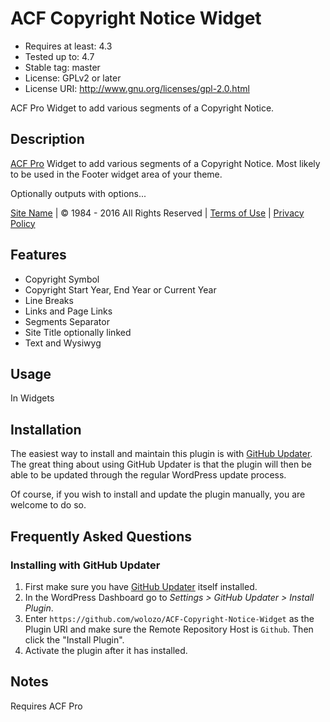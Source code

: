 # ACF Copyright Notice Widget

* Requires at least:  4.3
* Tested up to:       4.7
* Stable tag:         master
* License:            GPLv2 or later
* License URI:        http://www.gnu.org/licenses/gpl-2.0.html


ACF Pro Widget to add various segments of a Copyright Notice.

## Description

[ACF Pro](https://www.advancedcustomfields.com/pro/) Widget to add various segments of a Copyright Notice. Most likely to be used in the Footer widget area of your theme.

Optionally outputs with options...

[Site Name](https://github.com/wolozo/acf-copyright-notice-widget) | &copy; 1984 - 2016 All Rights Reserved | [Terms of Use](https://github.com/wolozo/Colophon-Widget) | [Privacy Policy](https://github.com/wolozo/Colophon-Widget)

## Features

* Copyright Symbol
* Copyright Start Year, End Year or Current Year
* Line Breaks
* Links and Page Links
* Segments Separator
* Site Title optionally linked
* Text and Wysiwyg

## Usage

In Widgets

## Installation

The easiest way to install and maintain this plugin is with [GitHub Updater](https://github.com/afragen/github-updater). The great thing about using GitHub Updater is that the plugin will then be able to be updated through the regular WordPress update process.

Of course, if you wish to install and update the plugin manually, you are welcome to do so.

## Frequently Asked Questions

### Installing with GitHub Updater
1. First make sure you have [GitHub Updater](https://github.com/afragen/github-updater/wiki/Installation) itself installed.
2. In the WordPress Dashboard go to *Settings > GitHub Updater > Install Plugin*.
3. Enter `https://github.com/wolozo/ACF-Copyright-Notice-Widget` as the Plugin URI and make sure the Remote Repository Host is `Github`. Then click the "Install Plugin".
4. Activate the plugin after it has installed.

## Notes

Requires ACF Pro
